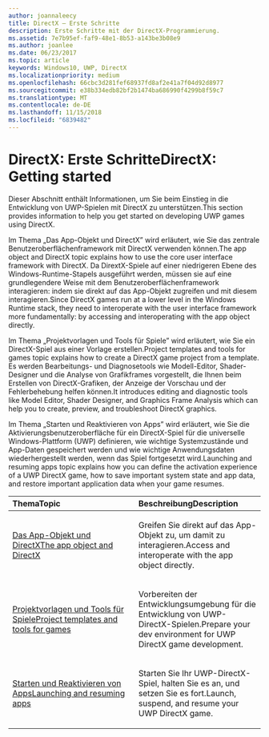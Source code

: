 ```yaml
---
author: joannaleecy
title: DirectX – Erste Schritte
description: Erste Schritte mit der DirectX-Programmierung.
ms.assetid: 7e7b95ef-faf9-48e1-8b53-a143be3b08e9
ms.author: joanlee
ms.date: 06/23/2017
ms.topic: article
keywords: Windows10, UWP, DirectX
ms.localizationpriority: medium
ms.openlocfilehash: 66cbc3d281fef68937fd8af2e41a7f04d92d8977
ms.sourcegitcommit: e38b334edb82bf2b1474ba686990f4299b8f59c7
ms.translationtype: MT
ms.contentlocale: de-DE
ms.lasthandoff: 11/15/2018
ms.locfileid: "6839482"
---
```

# <a name="directx-getting-started"></a><span data-ttu-id="fdcda-104">DirectX: Erste Schritte</span><span class="sxs-lookup"><span data-stu-id="fdcda-104">DirectX: Getting started</span></span>

<span data-ttu-id="fdcda-105">Dieser Abschnitt enthält Informationen, um Sie beim Einstieg in die Entwicklung von UWP-Spielen mit DirectX zu unterstützen.</span><span class="sxs-lookup"><span data-stu-id="fdcda-105">This section provides information to help you get started on developing UWP games using DirectX.</span></span> 

<span data-ttu-id="fdcda-106">Im Thema „Das App-Objekt und DirectX” wird erläutert, wie Sie das zentrale Benutzeroberflächenframework mit DirectX verwenden können.</span><span class="sxs-lookup"><span data-stu-id="fdcda-106">The app object and DirectX topic explains how to use the core user interface framework with DirectX.</span></span> <span data-ttu-id="fdcda-107">Da DirextX-Spiele auf einer niedrigeren Ebene des Windows-Runtime-Stapels ausgeführt werden, müssen sie auf eine grundlegendere Weise mit dem Benutzeroberflächenframework interagieren: indem sie direkt auf das App-Objekt zugreifen und mit diesem interagieren.</span><span class="sxs-lookup"><span data-stu-id="fdcda-107">Since DirectX games run at a lower level in the Windows Runtime stack, they need to interoperate with the user interface framework more fundamentally: by accessing and interoperating with the app object directly.</span></span>

<span data-ttu-id="fdcda-108">Im Thema „Projektvorlagen und Tools für Spiele” wird erläutert, wie Sie ein DirectX-Spiel aus einer Vorlage erstellen.</span><span class="sxs-lookup"><span data-stu-id="fdcda-108">Project templates and tools for games topic explains how to create a DirectX game project from a template.</span></span> <span data-ttu-id="fdcda-109">Es werden Bearbeitungs- und Diagnosetools wie Modell-Editor, Shader-Designer und die Analyse von Grafikframes vorgestellt, die Ihnen beim Erstellen von DirectX-Grafiken, der Anzeige der Vorschau und der Fehlerbehebung helfen können.</span><span class="sxs-lookup"><span data-stu-id="fdcda-109">It introduces editing and diagnostic tools like Model Editor, Shader Designer, and Graphics Frame Analysis which can help you to create, preview, and troubleshoot DirectX graphics.</span></span>

<span data-ttu-id="fdcda-110">Im Thema „Starten und Reaktivieren von Apps” wird erläutert, wie Sie die Aktivierungsbenutzeroberfläche für ein DirectX-Spiel für die universelle Windows-Plattform (UWP) definieren, wie wichtige Systemzustände und App-Daten gespeichert werden und wie wichtige Anwendungsdaten wiederhergestellt werden, wenn das Spiel fortgesetzt wird.</span><span class="sxs-lookup"><span data-stu-id="fdcda-110">Launching and resuming apps topic explains how you can define the activation experience of a UWP DirectX game, how to save important system state and app data, and restore important application data when your game resumes.</span></span>

<table>
<colgroup>
<col width="50%" />
<col width="50%" />
</colgroup>
<thead>
<tr class="header">
<th align="left"><span data-ttu-id="fdcda-111">Thema</span><span class="sxs-lookup"><span data-stu-id="fdcda-111">Topic</span></span></th>
<th align="left"><span data-ttu-id="fdcda-112">Beschreibung</span><span class="sxs-lookup"><span data-stu-id="fdcda-112">Description</span></span></th>
</tr>
</thead>
<tbody>
<tr class="odd">
<td align="left"><p><a href="about-the-uwp-user-interface-and-directx.md"><span data-ttu-id="fdcda-113">Das App-Objekt und DirectX</span><span class="sxs-lookup"><span data-stu-id="fdcda-113">The app object and DirectX</span></span></a></p></td>
<td align="left"><p><span data-ttu-id="fdcda-114">Greifen Sie direkt auf das App-Objekt zu, um damit zu interagieren.</span><span class="sxs-lookup"><span data-stu-id="fdcda-114">Access and interoperate with the app object directly.</span></span></p></td>
</tr>
<tr class="even">
<td align="left"><p><a href="prepare-your-dev-environment-for-windows-store-directx-game-development.md"><span data-ttu-id="fdcda-115">Projektvorlagen und Tools für Spiele</span><span class="sxs-lookup"><span data-stu-id="fdcda-115">Project templates and tools for games</span></span></a></p></td>
<td align="left"><p><span data-ttu-id="fdcda-116">Vorbereiten der Entwicklungsumgebung für die Entwicklung von UWP-DirectX-Spielen.</span><span class="sxs-lookup"><span data-stu-id="fdcda-116">Prepare your dev environment for UWP DirectX game development.</span></span></p></td>
</tr>
<tr class="odd">
<td align="left"><p><a href="launching-and-resuming-apps-directx-and-cpp.md"><span data-ttu-id="fdcda-117">Starten und Reaktivieren von Apps</span><span class="sxs-lookup"><span data-stu-id="fdcda-117">Launching and resuming apps</span></span></a></p></td>
<td align="left"><p><span data-ttu-id="fdcda-118">Starten Sie Ihr UWP-DirectX-Spiel, halten Sie es an, und setzen Sie es fort.</span><span class="sxs-lookup"><span data-stu-id="fdcda-118">Launch, suspend, and resume your UWP DirectX game.</span></span></p></td>
</tr>
</tbody>
</table>